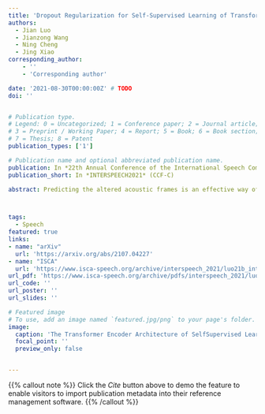 ```yaml
---
title: 'Dropout Regularization for Self-Supervised Learning of Transformer Encoder Speech Representation'
authors:
  - Jian Luo
  - Jianzong Wang
  - Ning Cheng
  - Jing Xiao
corresponding_author:
    - ''
    - 'Corresponding author'

date: '2021-08-30T00:00:00Z' # TODO
doi: ''


# Publication type.
# Legend: 0 = Uncategorized; 1 = Conference paper; 2 = Journal article;
# 3 = Preprint / Working Paper; 4 = Report; 5 = Book; 6 = Book section;
# 7 = Thesis; 8 = Patent
publication_types: ['1']

# Publication name and optional abbreviated publication name.
publication: In *22th Annual Conference of the International Speech Communication Association*
publication_short: In *INTERSPEECH2021* (CCF-C)

abstract: Predicting the altered acoustic frames is an effective way of self-supervised learning for speech representation. However, it is challenging to prevent the pretrained model from overfitting. In this paper, we proposed to introduce two dropout regularization methods into the pretraining of transformer encoder{:}(1) attention dropout, (2) layer dropout. Both of the two dropout methods encourage the model to utilize global speech information, and avoid just copying local spectrum features when reconstructing the masked frames. We evaluated the proposed methods on phoneme classification and speaker recognition tasks. The experiments demonstrate that our dropout approaches achieve competitive results, and improve the performance of classification accuracy on downstream tasks.



tags:
  - Speech
featured: true
links:
- name: "arXiv"
  url: 'https://arxiv.org/abs/2107.04227'
- name: "ISCA"
  url: 'https://www.isca-speech.org/archive/interspeech_2021/luo21b_interspeech.html'
url_pdf: 'https://www.isca-speech.org/archive/pdfs/interspeech_2021/luo21b_interspeech.pdf'
url_code: ''
url_poster: ''
url_slides: ''

# Featured image
# To use, add an image named `featured.jpg/png` to your page's folder.
image:
  caption: 'The Transformer Encoder Architecture of SelfSupervised Learning with dropout regularization'
  focal_point: ''
  preview_only: false


---
```


{{% callout note %}}
Click the _Cite_ button above to demo the feature to enable visitors to import publication metadata into their reference management software.
{{% /callout %}}

